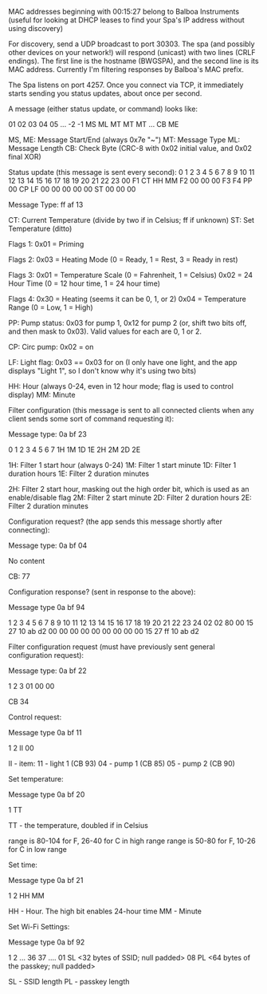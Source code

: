 MAC addresses beginning with 00:15:27 belong to Balboa Instruments (useful for looking at DHCP leases to find your Spa's IP address without using discovery)

For discovery, send a UDP broadcast to port 30303. The spa (and possibly other devices on your network!) will respond (unicast) with two lines (CRLF endings). The first line is the hostname (BWGSPA), and the second line is its MAC address. Currently I'm filtering responses by Balboa's MAC prefix.

The Spa listens on port 4257. Once you connect via TCP, it immediately starts sending you status updates, about once per second.

A message (either status update, or command) looks like:

01 02 03 04 05 ... -2 -1
MS ML MT MT MT ... CB ME

MS, ME: Message Start/End (always 0x7e "~")
MT: Message Type
ML: Message Length
CB: Check Byte (CRC-8 with 0x02 initial value, and 0x02 final XOR)

Status update (this message is sent every second):
 0  1  2  3  4  5  6  7  8  9 10 11 12 13 14 15 16 17 18 19 20 21 22 23
00 F1 CT HH MM F2 00 00 00 F3 F4 PP 00 CP LF 00 00 00 00 00 ST 00 00 00

Message Type: ff af 13

CT: Current Temperature (divide by two if in Celsius; ff if unknown)
ST: Set Temperature (ditto)

Flags 1: 0x01 = Priming

Flags 2: 0x03 = Heating Mode (0 = Ready, 1 = Rest, 3 = Ready in rest)

Flags 3: 0x01 = Temperature Scale (0 = Fahrenheit, 1 = Celsius)
         0x02 = 24 Hour Time (0 = 12 hour time, 1 = 24 hour time)

Flags 4: 0x30 = Heating (seems it can be 0, 1, or 2)
         0x04 = Temperature Range (0 = Low, 1 = High)

PP: Pump status: 0x03 for pump 1, 0x12 for pump 2 (or, shift two bits off, and then mask to 0x03). Valid values for each are 0, 1 or 2.

CP: Circ pump: 0x02 = on

LF: Light flag: 0x03 == 0x03 for on (I only have one light, and the app displays "Light 1", so I don't know why it's using two bits)

HH: Hour (always 0-24, even in 12 hour mode; flag is used to control display)
MM: Minute

Filter configuration (this message is sent to all connected clients when any client sends some sort of command requesting it):

Message type: 0a bf 23

 0  1  2  3  4  5  6  7
1H 1M 1D 1E 2H 2M 2D 2E

1H: Filter 1 start hour (always 0-24)
1M: Filter 1 start minute
1D: Filter 1 duration hours
1E: Filter 2 duration minutes

2H: Filter 2 start hour, masking out the high order bit, which is used as an enable/disable flag
2M: Filter 2 start minute
2D: Filter 2 duration hours
2E: Filter 2 duration minutes

Configuration request? (the app sends this message shortly after connecting):

Message type: 0a bf 04

No content

CB: 77

Configuration response? (sent in response to the above):

Message type 0a bf 94

 1  2  3  4  5  6  7  8  9 10 11 12 13 14 15 16 17 18 19 20 21 22 23 24
02 02 80 00 15 27 10 ab d2 00 00 00 00 00 00 00 00 00 15 27 ff 10 ab d2

Filter configuration request (must have previously sent general configuration request):

Message type: 0a bf 22

 1  2  3
01 00 00

CB 34

Control request:

Message type 0a bf 11

 1  2
II 00

II - item:
  11 - light 1 (CB 93)
  04 - pump 1 (CB 85)
  05 - pump 2 (CB 90)
  
Set temperature:

Message type 0a bf 20

 1
TT

TT - the temperature, doubled if in Celsius

range is 80-104 for F, 26-40 for C in high range
range is 50-80 for F, 10-26 for C in low range

Set time:

Message type 0a bf 21

 1  2
HH MM

HH - Hour. The high bit enables 24-hour time
MM - Minute

Set Wi-Fi Settings:

Message type 0a bf 92

 1  2 ...                             36 37 ....
01 SL <32 bytes of SSID; null padded> 08 PL <64 bytes of the passkey; null padded>

SL - SSID length
PL - passkey length